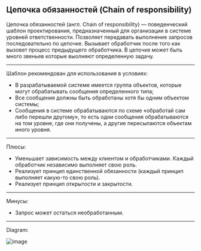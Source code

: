 ## Цепочка обязанностей (Chain of responsibility)

Цепочка обязанностей (англ. Chain of responsibility) — поведенческий шаблон проектирования, предназначенный для организации в системе уровней ответственности. Позволяет передавать выполнение запросов последовательно по цепочке. Вызывает обработчик после того как вызовет процесс предыдущего обработчика. В цепочке может быть много звеньев которые выолняют определенную задачу.

----------------------------------------------------------------------
Шаблон рекомендован для использования в условиях:

+ В разрабатываемой системе имеется группа объектов, которые могут обрабатывать сообщения определенного типа;
+ Все сообщения должны быть обработаны хотя бы одним объектом системы;
+ Сообщения в системе обрабатываются по схеме «обработай сам либо перешли другому», то есть одни сообщения обрабатываются на том уровне, где они получены, а другие пересылаются объектам иного уровня.

----------------------------------------------------------------------
Плюсы:
+ Уменьшает зависимость между клиентом и обработчиками. Каждый обработчик независимо выполняет свою роль.
+ Реализует принцип единственной обязанности (каждый принцип выполняет какую-то свою роль).
+ Реализует принцип открытости и закрытости.

----------------------------------------------------------------------
Минусы:
+ Запрос может остаться необработанным.

----------------------------------------------------------------------

Diagram:

![image](https://user-images.githubusercontent.com/65400970/181838113-e6ed1bad-87b5-4695-85a0-55f2a47c55b9.png)


